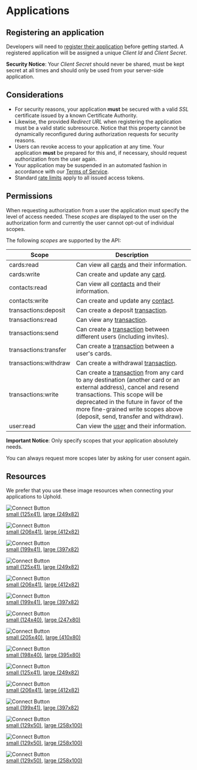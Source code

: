 # Applications
## Registering an application
Developers will need to [register their application](https://uphold.com/dashboard/profile/applications/developer/new) before getting started. A registered application will be assigned a unique _Client Id_ and _Client Secret_.
<aside class="notice">
  <strong>Security Notice</strong>: Your <i>Client Secret</i> should never be shared, must be kept secret at all times and should only be used from your server-side application.
</aside>

## Considerations
- For security reasons, your application **must** be secured with a valid _SSL_ certificate issued by a known Certificate Authority.
- Likewise, the provided _Redirect URL_ when registering the application must be a valid static subresource. Notice that this property cannot be dynamically reconfigured during authorization requests for security reasons.
- Users can revoke access to your application at any time. Your application **must** be prepared for this and, if necessary, should request authorization from the user again.
- Your application may be suspended in an automated fashion in accordance with our [Terms of Service](https://uphold.com/en/legal/membership-agreement).
- Standard [rate limits](#rate-limits) apply to all issued access tokens.

## Permissions
When requesting authorization from a user the application must specify the level of access needed. These _scopes_ are displayed to the user on the authorization form and currently the user cannot opt-out of individual scopes.

The following _scopes_ are supported by the API:

Scope                 | Description
--------------------- | ------------------------------------------------------------------------------------------------------------------------------------------------------------------------------------------------------------------------------------------------------------------------------------------------
cards:read            | Can view all [cards](#card-object) and their information.
cards:write           | Can create and update any [card](#card-object).
contacts:read         | Can view all [contacts](#contact-object) and their information.
contacts:write        | Can create and update any [contact](#contact-object).
transactions:deposit  | Can create a deposit [transaction](#transaction-object).
transactions:read     | Can view any [transaction](#transaction-object).
transactions:send     | Can create a [transaction](#transaction-object) between different users (including invites).
transactions:transfer | Can create a [transaction](#transaction-object) between a user's cards.
transactions:withdraw | Can create a withdrawal [transaction](#transaction-object).
transactions:write    | Can create a [transaction](#transaction-object) from any card to any destination (another card or an external address), cancel and resend transactions. This scope will be deprecated in the future in favor of the more fine-grained write scopes above (deposit, send, transfer and withdraw).
user:read             | Can view the [user](#user-object) and their information.

<aside class="notice">
  <strong>Important Notice</strong>: Only specify scopes that your application absolutely needs.

  You can always request more scopes later by asking for user consent again.
</aside>

## Resources
We prefer that you use these image resources when connecting your applications to Uphold.

<img alt="Connect Button" src="images/buttons/uphold-connect-white@1x.png" srcset="images/buttons/uphold-connect-white@1x.png 1x, images/buttons/uphold-connect-white@2x.png 2x"><br> [small (125x41)](images/buttons/uphold-connect-white@1x.png), [large (249x82)](images/buttons/uphold-connect-white@2x.png)

<img alt="Connect Button" src="images/buttons/uphold-connect-with-white@1x.png" srcset="images/buttons/uphold-connect-with-white@1x.png 1x, images/buttons/uphold-connect-with-white@2x.png 2x"><br> [small (206x41)](images/buttons/uphold-connect-with-white@1x.png), [large (412x82)](images/buttons/uphold-connect-with-white@2x.png)

<img alt="Connect Button" src="images/buttons/uphold-powered-white@1x.png" srcset="images/buttons/uphold-powered-white@1x.png 1x, images/buttons/uphold-powered-white@2x.png 2x"><br> [small (199x41)](images/buttons/uphold-powered-white@1x.png), [large (397x82)](images/buttons/uphold-powered-white@2x.png)

<img alt="Connect Button" src="images/buttons/uphold-connect-gray@1x.png" srcset="images/buttons/uphold-connect-gray@1x.png 1x, images/buttons/uphold-connect-gray@2x.png 2x"><br> [small (125x41)](images/buttons/uphold-connect-gray@1x.png), [large (249x82)](images/buttons/uphold-connect-gray@2x.png)

<img alt="Connect Button" src="images/buttons/uphold-connect-with-gray@1x.png" srcset="images/buttons/uphold-connect-with-gray@1x.png 1x, images/buttons/uphold-connect-with-gray@2x.png 2x"><br> [small (206x41)](images/buttons/uphold-connect-with-gray@1x.png), [large (412x82)](images/buttons/uphold-connect-with-gray@2x.png)

<img alt="Connect Button" src="images/buttons/uphold-powered-gray@1x.png" srcset="images/buttons/uphold-powered-gray@1x.png 1x, images/buttons/uphold-powered-gray@2x.png 2x"><br> [small (199x41)](images/buttons/uphold-powered-gray@1x.png), [large (397x82)](images/buttons/uphold-powered-gray@2x.png)

<img alt="Connect Button" src="images/buttons/uphold-connect-green@1x.png" srcset="images/buttons/uphold-connect-green@1x.png 1x, images/buttons/uphold-connect-green@2x.png 2x"><br> [small (124x40)](images/buttons/uphold-connect-green@1x.png), [large (247x80)](images/buttons/uphold-connect-green@2x.png)

<img alt="Connect Button" src="images/buttons/uphold-connect-with-green@1x.png" srcset="images/buttons/uphold-connect-with-green@1x.png 1x, images/buttons/uphold-connect-with-green@2x.png 2x"><br> [small (205x40)](images/buttons/uphold-connect-with-green@1x.png), [large (410x80)](images/buttons/uphold-connect-with-green@2x.png)

<img alt="Connect Button" src="images/buttons/uphold-powered-green@1x.png" srcset="images/buttons/uphold-powered-green@1x.png 1x, images/buttons/uphold-powered-green@2x.png 2x"><br> [small (198x40)](images/buttons/uphold-powered-green@1x.png), [large (395x80)](images/buttons/uphold-powered-green@2x.png)

<img alt="Connect Button" src="images/buttons/uphold-connect-white-gray@1x.png" srcset="images/buttons/uphold-connect-white-gray@1x.png 1x, images/buttons/uphold-connect-white-gray@2x.png 2x"><br> [small (125x41)](images/buttons/uphold-connect-white-gray@1x.png), [large (249x82)](images/buttons/uphold-connect-white-gray@2x.png)

<img alt="Connect Button" src="images/buttons/uphold-connect-with-white-gray@1x.png" srcset="images/buttons/uphold-connect-with-white-gray@1x.png 1x, images/buttons/uphold-connect-with-white-gray@2x.png 2x"><br> [small (206x41)](images/buttons/uphold-connect-with-white-gray@1x.png), [large (412x82)](images/buttons/uphold-connect-with-white-gray@2x.png)

<img alt="Connect Button" src="images/buttons/uphold-powered-white-gray@1x.png" srcset="images/buttons/uphold-powered-white-gray@1x.png 1x, images/buttons/uphold-powered-white-gray@2x.png 2x"><br> [small (199x41)](images/buttons/uphold-powered-white-gray@1x.png), [large (397x82)](images/buttons/uphold-powered-white-gray@2x.png)

<img alt="Connect Button" src="images/buttons/uphold-powered-transparent@1x.png" srcset="images/buttons/uphold-powered-transparent@1x.png 1x, images/buttons/uphold-powered-transparent@2x.png 2x"><br> [small (129x50)](images/buttons/uphold-powered-transparent@1x.png), [large (258x100)](images/buttons/uphold-powered-transparent@2x.png)

<img alt="Connect Button" src="images/buttons/uphold-powered-transparent-green@1x.png" srcset="images/buttons/uphold-powered-transparent-green@1x.png 1x, images/buttons/uphold-powered-transparent-green@2x.png 2x"><br> [small (129x50)](images/buttons/uphold-powered-transparent-green@1x.png), [large (258x100)](images/buttons/uphold-powered-transparent-green@2x.png)

<img alt="Connect Button" src="images/buttons/uphold-powered-transparent-gray@1x.png" srcset="images/buttons/uphold-powered-transparent-gray@1x.png 1x, images/buttons/uphold-powered-transparent-gray@2x.png 2x"><br> [small (129x50)](images/buttons/uphold-powered-transparent-gray@1x.png), [large (258x100)](images/buttons/uphold-powered-transparent-gray@2x.png)
